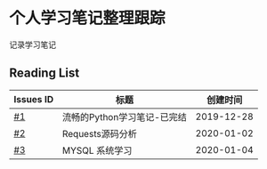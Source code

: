 # 个人学习笔记整理跟踪
记录学习笔记


## Reading List
| Issues ID | 标题 | 创建时间 |
|----|----|----|
| [#1](https://github.com/Syncma/learning-note/issues/1) | 流畅的Python学习笔记-已完结 | 2019-12-28
| [#2](https://github.com/Syncma/learning-note/issues/2) | Requests源码分析 | 2020-01-02
| [#3](https://github.com/Syncma/learning-note/issues/3) | MYSQL 系统学习 | 2020-01-04